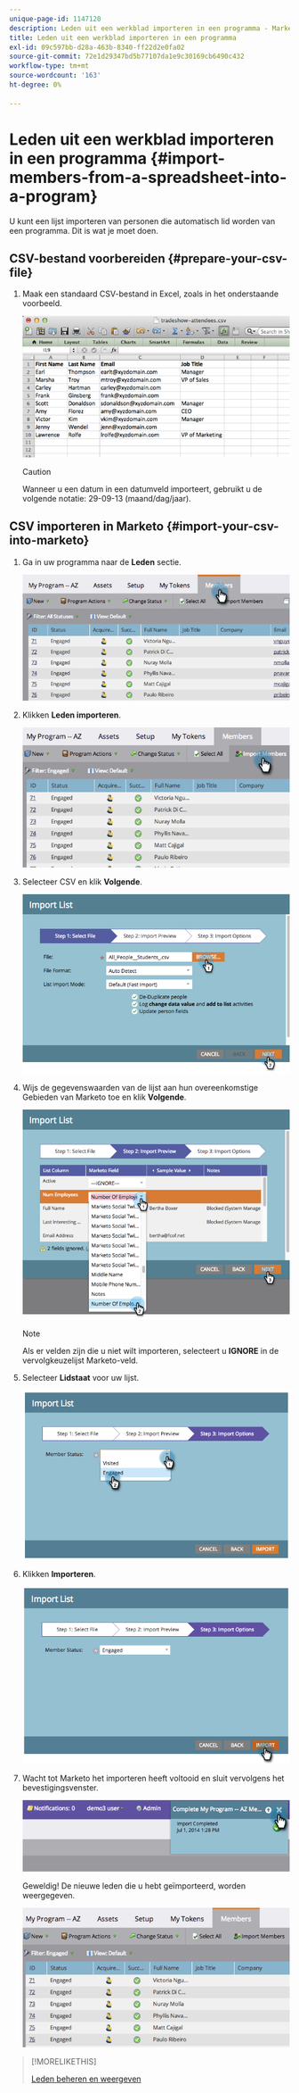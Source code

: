 ```yaml
---
unique-page-id: 1147120
description: Leden uit een werkblad importeren in een programma - Marketo Docs - Productdocumentatie
title: Leden uit een werkblad importeren in een programma
exl-id: 09c597bb-d28a-463b-8340-ff22d2e0fa02
source-git-commit: 72e1d29347bd5b77107da1e9c30169cb6490c432
workflow-type: tm+mt
source-wordcount: '163'
ht-degree: 0%

---
```


# Leden uit een werkblad importeren in een programma {#import-members-from-a-spreadsheet-into-a-program}

U kunt een lijst importeren van personen die automatisch lid worden van een programma. Dit is wat je moet doen.

## CSV-bestand voorbereiden {#prepare-your-csv-file}

1. Maak een standaard CSV-bestand in Excel, zoals in het onderstaande voorbeeld.

   ![](assets/image2014-9-18-14-3a33-3a4.png)

   >[!CAUTION]
   >
   >Wanneer u een datum in een datumveld importeert, gebruikt u de volgende notatie: 29-09-13 (maand/dag/jaar).

## CSV importeren in Marketo {#import-your-csv-into-marketo}

1. Ga in uw programma naar de **Leden** sectie.

   ![](assets/image2014-9-18-15-3a3-3a57.png)

1. Klikken **Leden importeren**.

   ![](assets/image2014-9-18-15-3a38-3a14.png)

1. Selecteer CSV en klik **Volgende**.

   ![](assets/importlist1.png)

1. Wijs de gegevenswaarden van de lijst aan hun overeenkomstige Gebieden van Marketo toe en klik **Volgende**.

   ![](assets/importlist12.png)

   >[!NOTE]
   >
   >Als er velden zijn die u niet wilt importeren, selecteert u **IGNORE** in de vervolgkeuzelijst Marketo-veld.

1. Selecteer **Lidstaat** voor uw lijst.

   ![](assets/image2014-9-18-15-3a41-3a32.png)

1. Klikken **Importeren**.

   ![](assets/image2014-9-18-15-3a44-3a19.png)

1. Wacht tot Marketo het importeren heeft voltooid en sluit vervolgens het bevestigingsvenster.

   ![](assets/image2014-9-18-15-3a44-3a37.png)

   Geweldig! De nieuwe leden die u hebt geïmporteerd, worden weergegeven.

   ![](assets/image2014-9-18-15-3a45-3a16.png)

>[!MORELIKETHIS]
>
>[Leden beheren en weergeven](/help/marketo/product-docs/core-marketo-concepts/programs/working-with-programs/manage-and-view-members.md)

